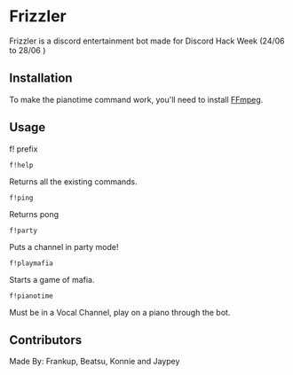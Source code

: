 # Frizzler

Frizzler is a discord entertainment bot made for Discord Hack Week (24/06 to 28/06 )

## Installation

To make the pianotime command work, you'll need to install [FFmpeg](https://ffmpeg.org/download.html).

## Usage
f! prefix

```
f!help
```
Returns all the existing commands.
```
f!ping
```
Returns pong
```
f!party
```
Puts a channel in party mode!
```
f!playmafia
```
Starts a game of mafia.
```
f!pianotime
```
Must be in a Vocal Channel, play on a piano through the bot.
## Contributors
Made By: Frankup, Beatsu, Konnie and Jaypey
